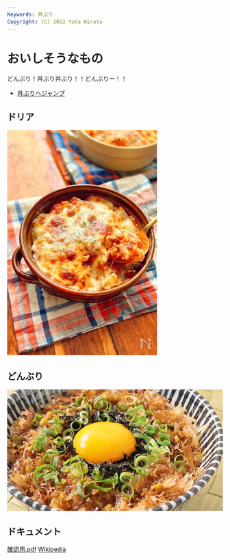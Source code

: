 ```yaml
---
Keywords: 丼ぶり
Copyright: (C) 2022 Yuta Hirata
---
```


# おいしそうなもの

どんぶり！丼ぶり丼ぶり！！どんぶりー！！

* [丼ぶりへジャンプ](#douburi)

## ドリア

![ドリア](./doria.jpg)

## <span id="donburi">どんぶり</span>

![](donburi.png)

## ドキュメント

[確認用.pdf](kakunin.pdf)
[Wikipedia](https://ja.wikipedia.org)
